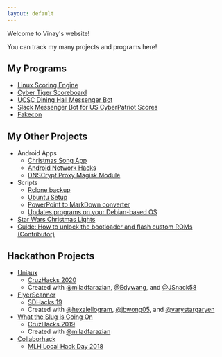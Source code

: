 ```yaml
---
layout: default
---
```


Welcome to Vinay's website!

You can track my many projects and programs here!


## My Programs

- [Linux Scoring Engine](https://cool00geek.github.io/LinuxEngine/)
- [Cyber Tiger Scoreboard](https://github.com/cool00geek/CyberTigerScoreboard)
- [UCSC Dining Hall Messenger Bot](https://cool00geek.github.io/SlugDiningBot/)
- [Slack Messenger Bot for US CyberPatriot Scores](https://github.com/cool00geek/CyberPatriotMessengerBot)
- [Fakecon](https://github.com/cool00geek/fakecon)

## My Other Projects

- Android Apps
  - [Christmas Song App](https://github.com/cool00geek/ChristmasSong)
  - [Android Network Hacks](https://github.com/cool00geek/NetHacks)
  - [DNSCrypt Proxy Magisk Module](https://github.com/cool00geek/dnscrypt-proxy-magisk)
- Scripts
  - [Rclone backup](https://github.com/cool00geek/rclonebackup)
  - [Ubuntu Setup](https://github.com/cool00geek/Ubuntu-setup)
  - [PowerPoint to MarkDown converter](https://github.com/cool00geek/PPTtoMD)
  - [Updates programs on your Debian-based OS](https://github.com/cool00geek/updater)
- [Star Wars Christmas Lights](https://cool00geek.github.io/StarWarsLEDStrip/)
- [Guide: How to unlock the bootloader and flash custom ROMs (Contributor)](https://github.com/hexalellogram/ROMDocumentation)

## Hackathon Projects

- [Uniaux](https://github.com/cool00geek/Uniaux)
  - [CruzHacks 2020](https://www.cruzhacks.com/)
  - Created with [@miladfarazian](https://github.com/miladfarazian), [@Edywang](https://github.com/Edywang), and [@JSnack58](https://github.com/JSnack58)
- [FlyerScanner](https://github.com/hexalellogram/FlyerScanner)
  - [SDHacks 19](https://www.sdhacks.io/)
  - Created with [@hexalellogram](https://brycetsuyuki.com/), [@jbwong05](https://github.com/jbwong05), and [@varystargaryen](https://github.com/varystargaryen)
- [What the Slug is Going On](https://github.com/cool00geek/WhatTheSlug)
  - [CruzHacks 2019](https://www.cruzhacks.com/)
  - Created with [@miladfarazian](https://github.com/miladfarazian)
- [Collaborhack](https://github.com/cool00geek/collaborhack)
  - [MLH Local Hack Day 2018](https://localhackday.mlh.io/)

